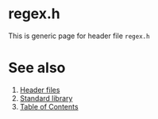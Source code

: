 # regex.h
This is generic page for header file `regex.h`
# See also
1. [Header files](README.md)
2. [Standard library](../README.md)
3. [Table of Contents](../../README.md)
